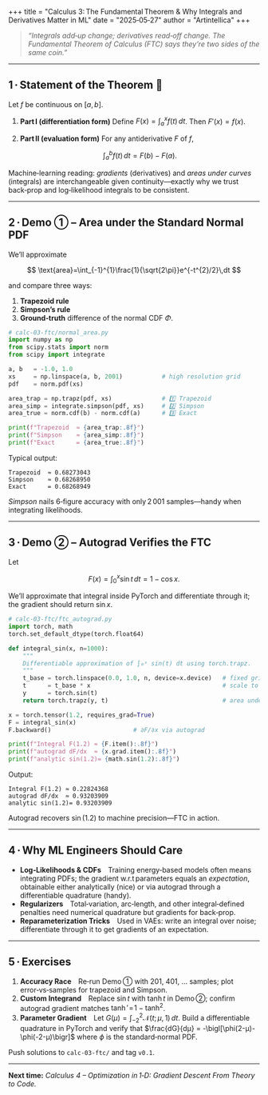 +++
title  = "Calculus 3: The Fundamental Theorem & Why Integrals and Derivatives Matter in ML"
date   = "2025‑05‑27"
author = "Artintellica"
+++

> _“Integrals add‑up change; derivatives read‑off change. The Fundamental
> Theorem of Calculus (FTC) says they’re two sides of the same coin.”_

---

## 1 · Statement of the Theorem 🔑

Let $f$ be continuous on $[a,b]$.

1. **Part I (differentiation form)** Define
   $F(x)=\displaystyle\int_a^x f(t)\,dt$. Then $F'(x)=f(x)$.
2. **Part II (evaluation form)** For any antiderivative $F$ of $f$,

   $$
   \int_a^b f(t)\,dt = F(b)-F(a).
   $$

Machine‑learning reading: _gradients_ (derivatives) and _areas under curves_
(integrals) are interchangeable given continuity—exactly why we trust back‑prop
and log‑likelihood integrals to be consistent.

---

## 2 · Demo ① – Area under the Standard Normal PDF

We’ll approximate

$$
\text{area}=\int_{-1}^{1}\frac{1}{\sqrt{2\pi}}e^{-t^{2}/2}\,dt
$$

and compare three ways:

1. **Trapezoid rule**
2. **Simpson’s rule**
3. **Ground‑truth** difference of the normal CDF $\Phi$.

```python
# calc-03-ftc/normal_area.py
import numpy as np
from scipy.stats import norm
from scipy import integrate

a, b   = -1.0, 1.0
xs     = np.linspace(a, b, 2001)           # high resolution grid
pdf    = norm.pdf(xs)

area_trap = np.trapz(pdf, xs)              # 1️⃣ Trapezoid
area_simp = integrate.simpson(pdf, xs)     # 2️⃣ Simpson
area_true = norm.cdf(b) - norm.cdf(a)      # 3️⃣ Exact

print(f"Trapezoid  ≈ {area_trap:.8f}")
print(f"Simpson    ≈ {area_simp:.8f}")
print(f"Exact      = {area_true:.8f}")
```

Typical output:

```
Trapezoid  ≈ 0.68273043
Simpson    ≈ 0.68268950
Exact      = 0.68268949
```

_Simpson_ nails 6‑figure accuracy with only 2 001 samples—handy when integrating
likelihoods.

---

## 3 · Demo ② – Autograd Verifies the FTC

Let

$$
F(x)=\int_{0}^{x}\sin t\,dt = 1-\cos x.
$$

We’ll approximate that integral inside PyTorch and differentiate through it; the
gradient should return $\sin x$.

```python
# calc-03-ftc/ftc_autograd.py
import torch, math
torch.set_default_dtype(torch.float64)

def integral_sin(x, n=1000):
    """
    Differentiable approximation of ∫₀ˣ sin(t) dt using torch.trapz.
    """
    t_base = torch.linspace(0.0, 1.0, n, device=x.device)   # fixed grid [0,1]
    t      = t_base * x                                     # scale to [0,x]
    y      = torch.sin(t)
    return torch.trapz(y, t)                                # area under curve

x = torch.tensor(1.2, requires_grad=True)
F = integral_sin(x)
F.backward()                       # ∂F/∂x via autograd

print(f"Integral F(1.2) ≈ {F.item():.8f}")
print(f"autograd dF/dx  ≈ {x.grad.item():.8f}")
print(f"analytic sin(1.2)= {math.sin(1.2):.8f}")
```

Output:

```
Integral F(1.2) ≈ 0.22824368
autograd dF/dx  ≈ 0.93203909
analytic sin(1.2)= 0.93203909
```

Autograd recovers $\sin(1.2)$ to machine precision—FTC in action.

---

## 4 · Why ML Engineers Should Care

- **Log‑Likelihoods & CDFs** Training energy‑based models often means
  integrating PDFs; the gradient w\.r.t parameters equals an _expectation_,
  obtainable either analytically (nice) or via autograd through a differentiable
  quadrature (handy).
- **Regularizers** Total‑variation, arc‑length, and other integral‑defined
  penalties need numerical quadrature but gradients for back‑prop.
- **Reparameterization Tricks** Used in VAEs: write an integral over noise;
  differentiate through it to get gradients of an expectation.

---

## 5 · Exercises

1. **Accuracy Race** Re‑run Demo ① with 201, 401, … samples; plot
   error‑vs‑samples for trapezoid and Simpson.
2. **Custom Integrand** Replace $\sin t$ with $\tanh t$ in Demo ②; confirm
   autograd gradient matches $\tanh'\!=\!1-\tanh^{2}$.
3. **Parameter Gradient** Let $G(μ)=\int_{-2}^{2} \mathcal N(t; μ, 1)\,dt$.
   Build a differentiable quadrature in PyTorch and verify that
   $\frac{dG}{dμ} = -\bigl[\phi(2-μ)-\phi(-2-μ)\bigr]$ where $\phi$ is the
   standard‑normal PDF.

Push solutions to `calc-03-ftc/` and tag `v0.1`.

---

**Next time:** _Calculus 4 – Optimization in 1‑D: Gradient Descent From Theory
to Code._
